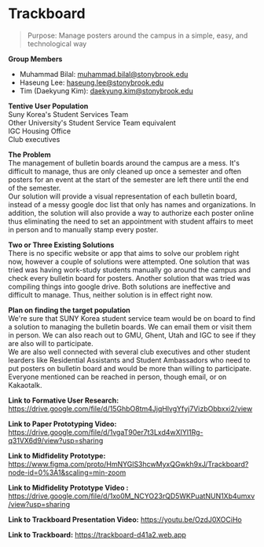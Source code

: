 # Trackboard

> Purpose: Manage posters around the campus in a simple, easy, and technological way
  
**Group Members**

- Muhammad Bilal: muhammad.bilal@stonybrook.edu
- Haseung Lee: haseung.lee@stonybrook.edu
- Tim (Daekyung Kim): daekyung.kim@stonybrook.edu

**Tentive User Population**  
Suny Korea's Student Services Team  
Other University's Student Service Team equivalent  
IGC Housing Office  
Club executives  

**The Problem**  
The management of bulletin boards around the campus are a mess. It's difficult to manage, thus are only cleaned up once a semester and often posters for an event at the start of the semester are left there until the end of the semester.  
Our solution will provide a visual representation of each bulletin board, instead of a messy google doc list that only has names and organizations. In addition, the solution will also provide a way to authorize each poster online thus eliminating the need to set an appointment with student affairs to meet in person and to manually stamp every poster. 

**Two or Three Existing Solutions**  
There is no specific website or app that aims to solve our problem right now, however a couple of solutions were attempted. One solution that was tried was having work-study students manually go around the campus and check every bulletin board for posters. Another solution that was tried was compiling things into google drive. Both solutions are ineffective and difficult to manage. Thus, neither solution is in effect right now. 

**Plan on finding the target population**  
We're sure that SUNY Korea student service team would be on board to find a solution to managing the bulletin boards. We can email them or visit them in person. We can also reach out to GMU, Ghent, Utah and IGC to see if they are also will to participate.  
We are also well connected with several club executives and other student learders like Residential Assistants and Student Ambassadors who need to put posters on bulletin board and would be more than willing to participate.  
Everyone mentioned can be reached in person, though email, or on Kakaotalk. 

**Link to Formative User Research:** https://drive.google.com/file/d/15GhbO8tm4JjqHlvgYfyj7VizbObbxxi2/view

**Link to Paper Prototyping Video:** https://drive.google.com/file/d/1vgaT90er7t3Lxd4wXIYl1Rg-q31VX6d9/view?usp=sharing

**Link to Midfidelity Prototype:** https://www.figma.com/proto/HmNYGlS3hcwMyxQGwkh9xJ/Trackboard?node-id=0%3A1&scaling=min-zoom

**Link to Midfidelity Prototype Video :** https://drive.google.com/file/d/1xo0M_NCYO23rQD5WKPuatNUN1Xb4umxv/view?usp=sharing

**Link to Trackboard Presentation Video:** https://youtu.be/OzdJ0XOCiHo

**Link to Trackboard:** https://trackboard-d41a2.web.app




